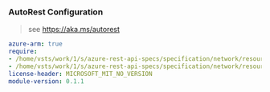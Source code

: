 ### AutoRest Configuration

> see https://aka.ms/autorest

``` yaml
azure-arm: true
require:
- /home/vsts/work/1/s/azure-rest-api-specs/specification/network/resource-manager/readme.md
- /home/vsts/work/1/s/azure-rest-api-specs/specification/network/resource-manager/readme.go.md
license-header: MICROSOFT_MIT_NO_VERSION
module-version: 0.1.1
```